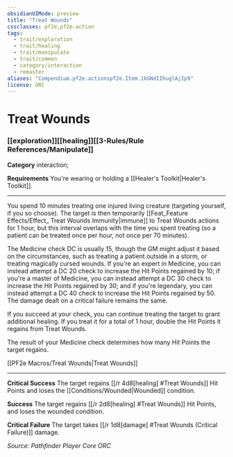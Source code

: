 ```yaml
---
obsidianUIMode: preview
title: "Treat Wounds"
cssclasses: pf2e,pf2e-action
tags:
  - trait/exploration
  - trait/healing
  - trait/manipulate
  - trait/common
  - category/interaction
  - remaster
aliases: "Compendium.pf2e.actionspf2e.Item.1kGNdIIhuglAjIp9"
license: ORC
---
```

# Treat Wounds

### [[exploration]][[healing]][[3-Rules/Rule References/Manipulate]]

**Category** interaction; 




**Requirements** You're wearing or holding a [[Healer's Toolkit|Healer's Toolkit]].

* * *

You spend 10 minutes treating one injured living creature (targeting yourself, if you so choose). The target is then temporarily [[Feat_Feature Effects/Effect_ Treat Wounds Immunity|immune]] to Treat Wounds actions for 1 hour, but this interval overlaps with the time you spent treating (so a patient can be treated once per hour, not once per 70 minutes).

The Medicine check DC is usually 15, though the GM might adjust it based on the circumstances, such as treating a patient outside in a storm, or treating magically cursed wounds. If you're an expert in Medicine, you can instead attempt a DC 20 check to increase the Hit Points regained by 10; if you're a master of Medicine, you can instead attempt a DC 30 check to increase the Hit Points regained by 30; and if you're legendary, you can instead attempt a DC 40 check to increase the Hit Points regained by 50. The damage dealt on a critical failure remains the same.

If you succeed at your check, you can continue treating the target to grant additional healing. If you treat it for a total of 1 hour, double the Hit Points it regains from Treat Wounds.

The result of your Medicine check determines how many Hit Points the target regains.

[[PF2e Macros/Treat Wounds|Treat Wounds]]

* * *

**Critical Success** The target regains [[/r 4d8\[healing\] #Treat Wounds]] Hit Points and loses the [[Conditions/Wounded|Wounded]] condition.

**Success** The target regains [[/r 2d8\[healing\] #Treat Wounds]] Hit Points, and loses the wounded condition.

**Critical Failure** The target takes [[/r 1d8\[damage\] #Treat Wounds (Critical Failure)]] damage.

*Source: Pathfinder Player Core*
*ORC*